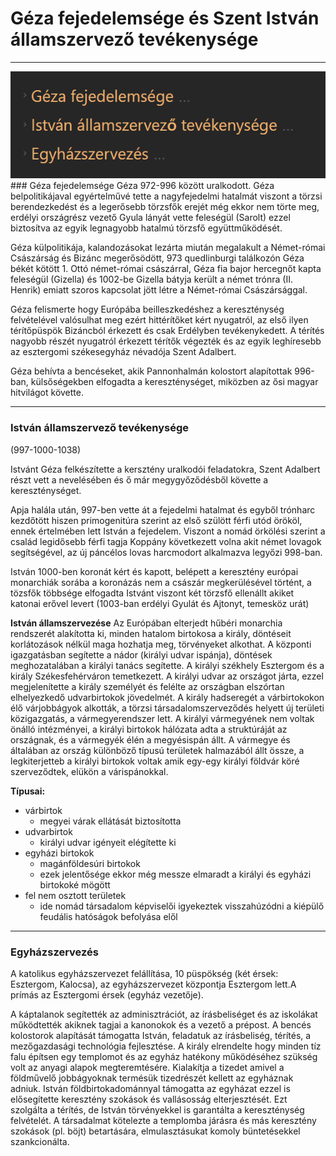# Géza fejedelemsége és Szent István államszervező tevékenysége
---
<img src="assets/GezafejedelemsegesIstvanallamszervezotevekenysegeiFocimek.png">
### Géza fejedelemsége
Géza 972-996 között uralkodott.
Géza belpolitikájaval egyértelművé tette a nagyfejedelmi hatalmát viszont a törzsi berendezkedést és a legerősebb törzsfők erejét még ekkor nem törte meg, erdélyi országrész vezető Gyula lányát vette feleségül (Sarolt) ezzel biztosítva az egyik legnagyobb hatalmú törzsfő együttműködését.

Géza külpolitikája, kalandozásokat lezárta miután megalakult a Német-római Császárság és Bizánc megerősödött, 973 quedlinburgi találkozón Géza békét kötött 1. Ottó német-római császárral, Géza fia bajor hercegnőt kapta feleségül (Gizella) és 1002-be Gizella bátyja került a német trónra (II. Henrik) emiatt szoros kapcsolat jött létre a Német-római Császársággal.
 
Géza felismerte hogy Európába beilleszkedéshez a kereszténység felvételével valósulhat meg ezért hittérítőket kért nyugatról, az első ilyen térítőpüspök Bizáncból érkezett és csak Erdélyben tevékenykedett. A térítés nagyobb részét nyugatról érkezett térítők végezték és 
az egyik leghíresebb az esztergomi székesegyház névadója Szent Adalbert. 

Géza behívta a bencéseket, akik Pannonhalmán kolostort alapítottak 996-ban, külsőségekben elfogadta a kereszténységet, miközben az ősi magyar hitvilágot követte.

---

### István államszervező tevékenysége
(997-1000-1038)

Istvánt Géza felkészítette a kersztény uralkodói feladatokra, Szent Adalbert részt vett a nevelésében és ő már megygyőződésből követte a kereszténységet.

Apja halála után, 997-ben vette át a fejedelmi hatalmat és egyből trónharc kezdőtött hiszen primogenitúra szerint az első szülött férfi utód örököl, ennek értelmében lett István a fejedelem. Viszont a nomád örkölési szerint a család legidősebb férfi tagja Koppány következett volna akit német lovagok segítségével, az új páncélos lovas harcmodort alkalmazva legyőzi 998-ban.

István 1000-ben koronát kért és kapott, belépett a keresztény európai monarchiák sorába a koronázás nem a császár megkerülésével történt, a tözsfők többsége elfogadta Istvánt viszont két törzsfő ellenállt akiket katonai erővel levert (1003-ban erdélyi Gyulát és Ajtonyt, temesköz urát)

**István államszervezése**
Az Európában elterjedt hűbéri monarchia rendszerét alakította ki, minden hatalom birtokosa a király, döntéseit korlátozások nélkül maga hozhatja meg, törvényeket alkothat. A központi igazgatásban segítette a nádor (királyi udvar ispánja), döntések meghozatalában a királyi tanács segítette. A királyi székhely Esztergom és a király Székesfehérváron temetkezett. A királyi udvar az országot járta, ezzel megjelenítette a király személyét és felélte az országban elszórtan elhelyezkedő udvarbirtokok jövedelmét. A király hadseregét a várbirtokokon élő várjobbágyok alkották, a törzsi társadalomszerveződés helyett új területi közigazgatás, a vármegyerendszer lett. A királyi vármegyének nem voltak önálló intézményei, a királyi birtokok hálózata adta a struktúráját az országnak, és a vármegyék élén a megyésispán állt. A vármegye és általában az ország különböző típusú területek halmazából állt össze, a legkiterjetteb a királyi birtokok voltak amik egy-egy királyi földvár köré szerveződtek, elükön a várispánokkal.

**Típusai:**
- várbirtok 
	- megyei várak ellátását biztosította
- udvarbirtok
	- királyi udvar igényeit elégítette ki
- egyházi birtokok
	- magánföldesúri birtokok
	- ezek jelentősége ekkor még messze elmaradt a királyi és egyházi birtokoké mögött
- fel nem osztott területek
	- ide nomád társadalom képviselői igyekeztek visszahúzódni a kiépülő feudális hatóságok befolyása elől 

---

### Egyházszervezés
A katolikus egyházszervezet felállítása, 10 püspökség (két érsek: Esztergom, Kalocsa), az egyházszervezet központja Esztergom lett.A prímás az Esztergomi érsek (egyház vezetője).

A káptalanok segítették az adminisztrációt, az írásbeliséget és az iskolákat működtették akiknek tagjai a kanonokok és a vezető a prépost. A bencés kolostorok alapítását támogatta István, feladatuk az írásbeliség, térítés, a mezőgazdasági technológia fejlesztése. A király elrendelte hogy minden tíz falu építsen egy templomot és az egyház hatékony működéséhez szükség volt az anyagi alapok megteremtésére. Kialakítja a tizedet amivel a földművelő jobbágyoknak termésük tizedrészét kellett az egyháznak adniuk. István földbirtokadománnyal támogatta az egyházat ezzel is elősegítette keresztény szokások és vallásosság elterjesztését. Ezt szolgálta a térítés, de István törvényekkel is garantálta a kereszténység felvételét. A társadalmat kötelezte a templomba járásra és más keresztény szokások (pl. böjt) betartására, elmulasztásukat komoly büntetésekkel szankcionálta.